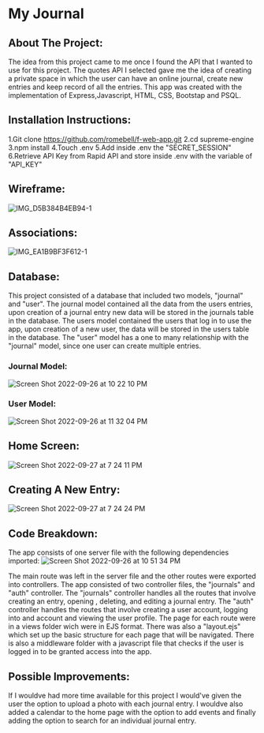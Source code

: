 # My Journal

## About The Project:

The idea from this project came to me once I found the API that I wanted to use for this project. The quotes API I selected gave me the idea of creating
a private space in which the user can have an online journal, create new entries and keep record of all the entries. This app was created with the 
implementation of Express,Javascript, HTML, CSS, Bootstap and PSQL.

## Installation Instructions:
1.Git clone https://github.com/romebell/f-web-app.git
2.cd supreme-engine
3.npm install
4.Touch .env
5.Add inside .env the "SECRET_SESSION"
6.Retrieve API Key from Rapid API and store inside .env with the variable of "API_KEY"

## Wireframe:
![IMG_D5B384B4EB94-1](https://user-images.githubusercontent.com/96893640/192419204-5fb64f39-e223-49a7-b508-9e53f5262bfd.jpeg)


## Associations:
![IMG_EA1B9BF3F612-1](https://user-images.githubusercontent.com/96893640/192418261-5890540d-f97c-4051-ac64-e37c522a987e.jpeg)

## Database:
This project consisted of a database that included two models, "journal" and "user". The journal model contained all the data from the users entries,
upon creation of a journal entry new data will be stored in the journals table in the database. The users model contained the users that log in to use 
the app, upon creation of a new user, the data will be stored in the users table in the database. The "user" model has a one to many relationship with the
"journal" model, since one user can create multiple entries.
### Journal Model:
![Screen Shot 2022-09-26 at 10 22 10 PM](https://user-images.githubusercontent.com/96893640/192416588-16a93719-408e-48b3-b100-a788d73785ac.png)

### User Model:
![Screen Shot 2022-09-26 at 11 32 04 PM](https://user-images.githubusercontent.com/96893640/192425576-2a2b321c-c3ba-4c25-8653-45bae1d35a5a.png)

## Home Screen:
![Screen Shot 2022-09-27 at 7 24 11 PM](https://user-images.githubusercontent.com/96893640/192654678-effae6d0-b560-487e-8595-53acf4778ac8.png)


## Creating A New Entry:
![Screen Shot 2022-09-27 at 7 24 24 PM](https://user-images.githubusercontent.com/96893640/192654637-1d6acca3-de21-402c-80a6-10a41cf87f26.png)


## Code Breakdown:
The app consists of one server file with the following dependencies imported:
![Screen Shot 2022-09-26 at 10 51 34 PM](https://user-images.githubusercontent.com/96893640/192420656-fb8f0eed-fc28-4c75-8bd6-998e6a4492e0.png)

The main route was left in the server file and the other routes were exported into controllers. The app consisted of two controller files, the "journals"
and "auth" controller. The "journals" controller handles all the routes that involve creating an entry, opening , deleting, and editing a journal entry.
The "auth" controller handles the routes that involve creating a user account, logging into and account and viewing the user profile.
The page for each route were in a views folder wich were in EJS format. There was also a "layout.ejs" which set up the basic structure for each page that
will be navigated. There is also a middleware folder with a javascript file that checks if the user is logged in to be granted access into the app.

## Possible Improvements:
If I wouldve had more time available for this project I would've given the user the option to upload a photo with each journal entry. I wouldve also added
a calendar to the home page with the option to add events and finally adding the option to search for an individual journal entry.

